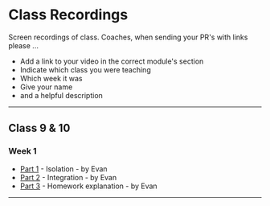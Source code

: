# Class Recordings

Screen recordings of class.  Coaches, when sending your PR's with links please ...

* Add a link to your video in the correct module's section
* Indicate which class you were teaching
* Which week it was
* Give your name
* and a helpful description

---

## Class 9 & 10

### Week 1

* [Part 1](https://vimeo.com/419992403) - Isolation - by Evan
* [Part 2](https://vimeo.com/419993111) - Integration - by Evan
* [Part 3](https://vimeo.com/419991575) - Homework explanation - by Evan

---

